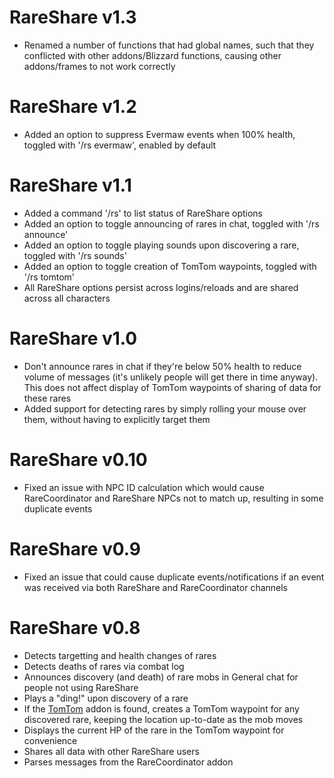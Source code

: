 ﻿RareShare v1.3
===
- Renamed a number of functions that had global names, such that they conflicted with other addons/Blizzard functions, causing other addons/frames to not work correctly

RareShare v1.2
===
- Added an option to suppress Evermaw events when 100% health, toggled with '/rs evermaw', enabled by default

RareShare v1.1
===
- Added a command '/rs' to list status of RareShare options
- Added an option to toggle announcing of rares in chat, toggled with '/rs announce'
- Added an option to toggle playing sounds upon discovering a rare, toggled with '/rs sounds'
- Added an option to toggle creation of TomTom waypoints, toggled with '/rs tomtom'
- All RareShare options persist across logins/reloads and are shared across all characters


RareShare v1.0
===
- Don't announce rares in chat if they're below 50% health to reduce volume of messages (it's unlikely people will get there in time anyway). This does not affect display of TomTom waypoints of sharing of data for these rares
- Added support for detecting rares by simply rolling your mouse over them, without having to explicitly target them


RareShare v0.10
===
- Fixed an issue with NPC ID calculation which would cause RareCoordinator and RareShare NPCs not to match up, resulting in some duplicate events


RareShare v0.9
===
- Fixed an issue that could cause duplicate events/notifications if an event was received via both RareShare and RareCoordinator channels


RareShare v0.8
===
- Detects targetting and health changes of rares
- Detects deaths of rares via combat log
- Announces discovery (and death) of rare mobs in General chat for people not using RareShare
- Plays a "ding!" upon discovery of a rare
- If the [TomTom](http://www.curse.com/addons/wow/tomtom) addon is found, creates a TomTom waypoint for any discovered rare, keeping the location up-to-date as the mob moves
- Displays the current HP of the rare in the TomTom waypoint for convenience
- Shares all data with other RareShare users
- Parses messages from the RareCoordinator addon
